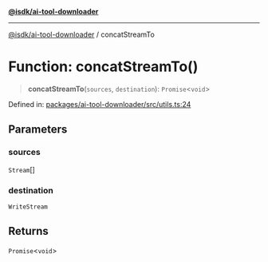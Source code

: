 [**@isdk/ai-tool-downloader**](../README.md)

***

[@isdk/ai-tool-downloader](../globals.md) / concatStreamTo

# Function: concatStreamTo()

> **concatStreamTo**(`sources`, `destination`): `Promise`\<`void`\>

Defined in: [packages/ai-tool-downloader/src/utils.ts:24](https://github.com/isdk/ai-tool-download.js/blob/09ce910da0a60480ec886fed5ae17c2c57345f16/src/utils.ts#L24)

## Parameters

### sources

`Stream`[]

### destination

`WriteStream`

## Returns

`Promise`\<`void`\>
